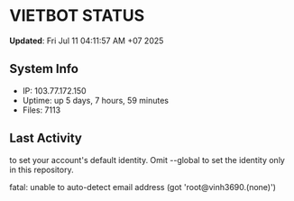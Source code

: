 # VIETBOT STATUS
**Updated**: Fri Jul 11 04:11:57 AM +07 2025

## System Info
- IP: 103.77.172.150
- Uptime: up 5 days, 7 hours, 59 minutes
- Files: 7113

## Last Activity

to set your account's default identity.
Omit --global to set the identity only in this repository.

fatal: unable to auto-detect email address (got 'root@vinh3690.(none)')
